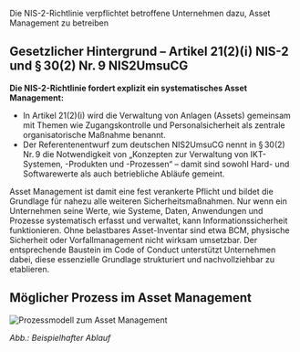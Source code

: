 Die NIS-2-Richtlinie verpflichtet betroffene Unternehmen dazu, Asset Management zu betreiben

## Gesetzlicher Hintergrund – Artikel 21(2)(i) NIS-2 und § 30(2) Nr. 9 NIS2UmsuCG
**Die NIS-2-Richtlinie fordert explizit ein systematisches Asset Management:**
- In Artikel 21(2)(i) wird die Verwaltung von Anlagen (Assets) gemeinsam mit Themen wie Zugangskontrolle und Personalsicherheit als zentrale organisatorische Maßnahme benannt.
- Der Referentenentwurf zum deutschen NIS2UmsuCG nennt in § 30(2) Nr. 9 die Notwendigkeit von „Konzepten zur Verwaltung von IKT-Systemen, -Produkten und -Prozessen“ – damit sind sowohl Hard- und Softwarewerte als auch betriebliche Abläufe gemeint.

Asset Management ist damit eine fest verankerte Pflicht und bildet die Grundlage für nahezu alle weiteren Sicherheitsmaßnahmen. Nur wenn ein Unternehmen seine Werte, wie Systeme, Daten, Anwendungen und Prozesse systematisch erfasst und verwaltet, kann Informationssicherheit funktionieren. Ohne belastbares Asset-Inventar sind etwa BCM, physische Sicherheit oder Vorfallmanagement nicht wirksam umsetzbar. Der entsprechende Baustein im Code of Conduct unterstützt Unternehmen dabei, diese essenzielle Grundlage strukturiert und nachvollziehbar zu etablieren. 

## Möglicher Prozess im Asset Management

![Prozessmodell zum Asset Management](media/Assetmanagement.png)

*Abb.: Beispielhafter Ablauf*


